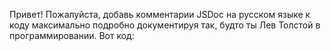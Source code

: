 Привет! Пожалуйста, добавь комментарии JSDoc на русском языке к коду максимально подробно документируя так, будто ты Лев Толстой в программировании. Вот код:
```typescript